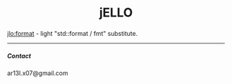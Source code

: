 <h1 align="center">jELLO</h1>

### 

[jlo:format]([https://www.google.com](https://github.com/Ar13l-x07/jELLO/blob/main/format/format.h)) - light  "std::format / fmt" substitute.

---

<p align="left">
<h5 align="left">Contact</h5>

<p>ar13l.x07@gmail.com</p>

